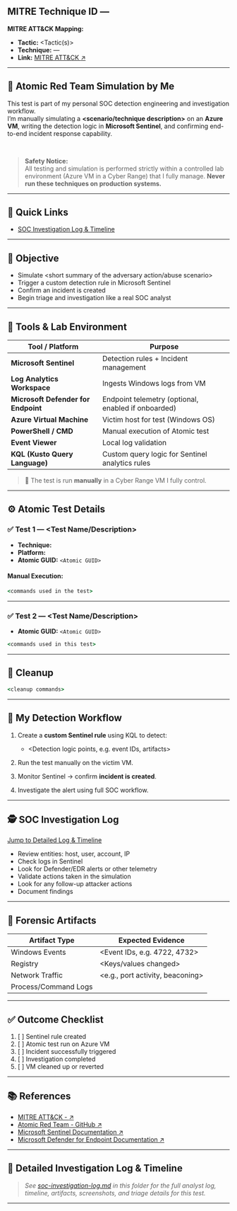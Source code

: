 ## MITRE Technique ID — <Technique Name>

**MITRE ATT&CK Mapping:**  
- **Tactic:** <Tactic(s)>  
- **Technique:** <MITRE Technique ID> — <Technique Name>  
- **Link:** <a href="<MITRE ATT&CK Link>" target="_blank" rel="noopener noreferrer">MITRE ATT&CK <ID> ↗️</a>

---

## 🧪 Atomic Red Team Simulation by Me

This test is part of my personal SOC detection engineering and investigation workflow.  
I’m manually simulating a **<scenario/technique description>** on an **Azure VM**, writing the detection logic in **Microsoft Sentinel**, and confirming end-to-end incident response capability.

&nbsp;

> **Safety Notice:**  
> All testing and simulation is performed strictly within a controlled lab environment (Azure VM in a Cyber Range) that I fully manage. **Never run these techniques on production systems.**

---

## 📑 Quick Links

* [SOC Investigation Log & Timeline](./soc-investigation-log.md)

---

## 🎯 Objective

* Simulate <short summary of the adversary action/abuse scenario>
* Trigger a custom detection rule in Microsoft Sentinel
* Confirm an incident is created
* Begin triage and investigation like a real SOC analyst

---

## 🧰 Tools & Lab Environment

| Tool / Platform                     | Purpose                                             |
| ----------------------------------- | --------------------------------------------------- |
| **Microsoft Sentinel**              | Detection rules + Incident management               |
| **Log Analytics Workspace**         | Ingests Windows logs from VM                        |
| **Microsoft Defender for Endpoint** | Endpoint telemetry (optional, enabled if onboarded) |
| **Azure Virtual Machine**           | Victim host for test (Windows OS)                   |
| **PowerShell / CMD**                | Manual execution of Atomic test                     |
| **Event Viewer**                    | Local log validation                                |
| **KQL (Kusto Query Language)**      | Custom query logic for Sentinel analytics rules      |

> 🧪 The test is run **manually** in a Cyber Range VM I fully control.

---

## ⚙️ Atomic Test Details

### ✅ Test 1 — <Test Name/Description>

* **Technique:** <MITRE Technique ID>
* **Platform:** <Platform>
* **Atomic GUID:** `<Atomic GUID>`

#### Manual Execution:
```cmd
<commands used in the test>
````

---

### ✅ Test 2 — <Test Name/Description>

* **Atomic GUID:** `<Atomic GUID>`

```cmd
<commands used in this test>
```

---

## 🧼 Cleanup

```cmd
<cleanup commands>
```

---

## 🧠 My Detection Workflow

1. Create a **custom Sentinel rule** using KQL to detect:

   * <Detection logic points, e.g. event IDs, artifacts>
2. Run the test manually on the victim VM.
3. Monitor Sentinel → confirm **incident is created**.
4. Investigate the alert using full SOC workflow.

---

## 🕵️ SOC Investigation Log

[Jump to Detailed Log & Timeline](./soc-investigation-log.md)

* Review entities: host, user, account, IP
* Check logs in Sentinel
* Look for Defender/EDR alerts or other telemetry
* Validate actions taken in the simulation
* Look for any follow-up attacker actions
* Document findings

---

## 📍 Forensic Artifacts

| Artifact Type        | Expected Evidence                |
| -------------------- | -------------------------------- |
| Windows Events       | <Event IDs, e.g. 4722, 4732>     |
| Registry             | <Keys/values changed>            |
| Network Traffic      | <e.g., port activity, beaconing> |
| Process/Command Logs | <cmds or scripts run>            |

---

## ✅ Outcome Checklist

1. [ ] Sentinel rule created
2. [ ] Atomic test run on Azure VM
3. [ ] Incident successfully triggered
4. [ ] Investigation completed
5. [ ] VM cleaned up or reverted

---

## 📚 References

* <a href="<MITRE ATT&CK Link>" target="_blank" rel="noopener noreferrer">MITRE ATT&CK - <ID> ↗️</a>
* <a href="https://github.com/redcanaryco/atomic-red-team" target="_blank" rel="noopener noreferrer">Atomic Red Team - GitHub ↗️</a>
* <a href="https://learn.microsoft.com/en-us/azure/sentinel/" target="_blank" rel="noopener noreferrer">Microsoft Sentinel Documentation ↗️</a>
* <a href="https://learn.microsoft.com/en-us/microsoft-365/security/defender-endpoint/" target="_blank" rel="noopener noreferrer">Microsoft Defender for Endpoint Documentation ↗️</a>

---

## 📓 Detailed Investigation Log & Timeline

> *See [soc-investigation-log.md](./soc-investigation-log.md) in this folder for the full analyst log, timeline, artifacts, screenshots, and triage details for this test.*

---
